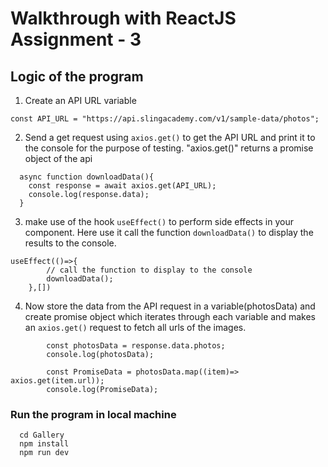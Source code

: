 # Walkthrough with ReactJS Assignment - 3

## Logic of the program
1. Create an API URL variable
```
const API_URL = "https://api.slingacademy.com/v1/sample-data/photos";
```
2. Send a get request using `axios.get()` to get the API URL and print it to the console for the purpose of testing. "axios.get()" returns a promise object of the api
```
  async function downloadData(){
    const response = await axios.get(API_URL);
    console.log(response.data);
  }
```
3. make use of the hook `useEffect()` to perform side effects in your component. Here use it call the function `downloadData()` to display the results to the console.
```
useEffect(()=>{
        // call the function to display to the console
        downloadData();
    },[])
```

4. Now store the data from the API request in a variable(photosData) and create promise object which iterates through each variable and makes an `axios.get()` request to fetch all urls of the images.
```
        const photosData = response.data.photos; 
        console.log(photosData);

        const PromiseData = photosData.map((item)=> axios.get(item.url)); 
        console.log(PromiseData);
```




### Run the program in local machine
```
  cd Gallery
  npm install
  npm run dev
```


